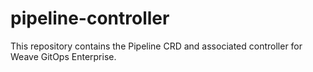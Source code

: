 # pipeline-controller
This repository contains the Pipeline CRD and associated controller for Weave GitOps Enterprise.
